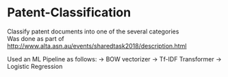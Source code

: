 # Patent-Classification
Classify patent documents into one of the several categories <br>
Was done as part of  http://www.alta.asn.au/events/sharedtask2018/description.html


Used an ML Pipeline as follows:
  -> BOW vectorizer
  -> Tf-IDF Transformer
  -> Logistic Regression

